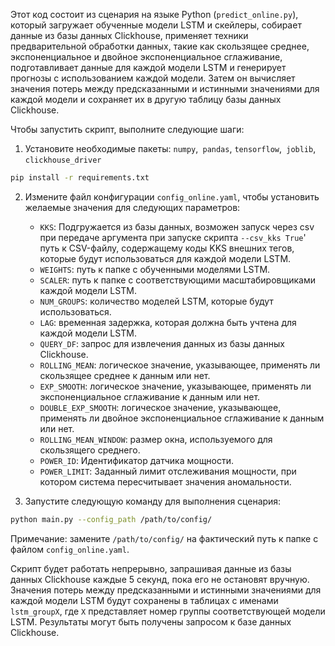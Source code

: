 

Этот код состоит из сценария на языке Python (`predict_online.py`), который загружает обученные модели LSTM и скейлеры, собирает данные из базы данных Clickhouse, применяет техники предварительной обработки данных, такие как скользящее среднее, экспоненциальное и двойное экспоненциальное сглаживание, подготавливает данные для каждой модели LSTM и генерирует прогнозы с использованием каждой модели. Затем он вычисляет значения потерь между предсказанными и истинными значениями для каждой модели и сохраняет их в другую таблицу базы данных Clickhouse.

Чтобы запустить скрипт, выполните следующие шаги:

1. Установите необходимые пакеты: `numpy`,` pandas`, `tensorflow`,` joblib`, `clickhouse_driver`
``` bash
pip install -r requirements.txt
```

2. Измените файл конфигурации `config_online.yaml`, чтобы установить желаемые значения для следующих параметров:
     - `KKS`: Подгружается из базы данных, возможен запуск через csv при передаче аргумента при запуске скрипта `--csv_kks True`' путь к CSV-файлу, содержащему коды KKS внешних тегов, которые будут использоваться для каждой модели LSTM.
     - `WEIGHTS`: путь к папке с обученными моделями LSTM.
     - `SCALER`: путь к папке с соответствующими масштабировщиками каждой модели LSTM.
     - `NUM_GROUPS`: количество моделей LSTM, которые будут использоваться.
     - `LAG`: временная задержка, которая должна быть учтена для каждой модели LSTM.
     - `QUERY_DF`: запрос для извлечения данных из базы данных Clickhouse.
     - `ROLLING_MEAN`: логическое значение, указывающее, применять ли скользящее среднее к данным или нет.
     - `EXP_SMOOTH`: логическое значение, указывающее, применять ли экспоненциальное сглаживание к данным или нет.
     - `DOUBLE_EXP_SMOOTH`: логическое значение, указывающее, применять ли двойное экспоненциальное сглаживание к данным или нет.
     - `ROLLING_MEAN_WINDOW`: размер окна, используемого для скользящего среднего.
     - `POWER_ID`: Идентификатор датчика мощности.
     - `POWER_LIMIT`: Заданный лимит отслеживания мощности, при котором система пересчитывает значения аномальности.

3. Запустите следующую команду для выполнения сценария:

``` bash
python main.py --config_path /path/to/config/
```

Примечание: замените `/path/to/config/` на фактический путь к папке с файлом `config_online.yaml`.

Скрипт будет работать непрерывно, запрашивая данные из базы данных Clickhouse каждые 5 секунд, пока его не остановят вручную. Значения потерь между предсказанными и истинными значениями для каждой модели LSTM будут сохранены в таблицах с именами `lstm_groupX`, где `X` представляет номер группы соответствующей модели LSTM. Результаты могут быть получены запросом к базе данных Clickhouse.